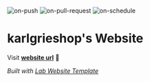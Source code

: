 
  ![on-push](../../actions/workflows/on-push.yaml/badge.svg)
  ![on-pull-request](../../actions/workflows/on-pull-request.yaml/badge.svg)
  ![on-schedule](../../actions/workflows/on-schedule.yaml/badge.svg)

  # karlgrieshop's Website

  Visit **[website url](#)** 🚀

  _Built with [Lab Website Template](https://greene-lab.gitbook.io/lab-website-template-docs)_
